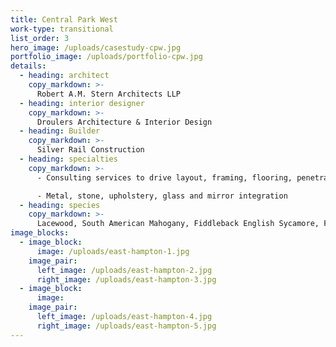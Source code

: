 ```yaml
---
title: Central Park West
work-type: transitional
list_order: 3
hero_image: /uploads/casestudy-cpw.jpg
portfolio_image: /uploads/portfolio-cpw.jpg
details:
  - heading: architect
    copy_markdown: >-
      Robert A.M. Stern Architects LLP
  - heading: interior designer
    copy_markdown: >-
      Droulers Architecture & Interior Design
  - heading: Builder
    copy_markdown: >-
      Silver Rail Construction
  - heading: specialties
    copy_markdown: >-
      - Consulting services to drive layout, framing, flooring, penetrations and trade coordination

      - Metal, stone, upholstery, glass and mirror integration
  - heading: species
    copy_markdown: >-
      Lacewood, South American Mahogany, Fiddleback English Sycamore, Figured Makore
image_blocks:
  - image_block:
      image: /uploads/east-hampton-1.jpg
    image_pair:
      left_image: /uploads/east-hampton-2.jpg
      right_image: /uploads/east-hampton-3.jpg
  - image_block:
      image:
    image_pair:
      left_image: /uploads/east-hampton-4.jpg
      right_image: /uploads/east-hampton-5.jpg
---
```


